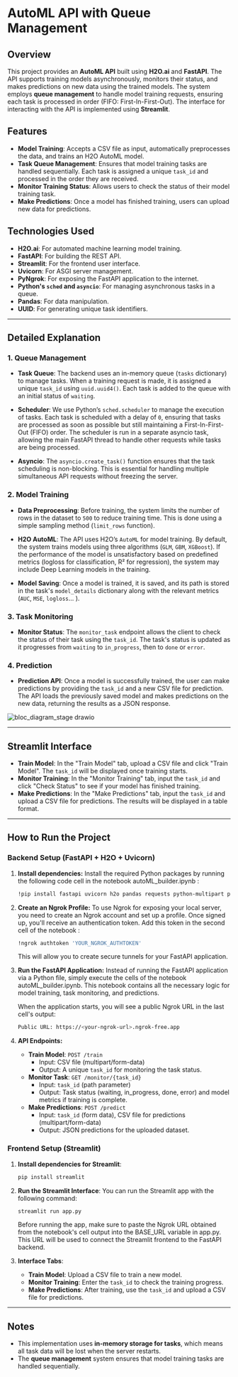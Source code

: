 # AutoML API with Queue Management

## Overview

This project provides an **AutoML API** built using **H2O.ai** and **FastAPI**.
The API supports training models asynchronously, monitors their status, and makes predictions on new data using the trained models.
The system employs **queue management** to handle model training requests, ensuring each task is processed in order (FIFO: First-In-First-Out).
The interface for interacting with the API is implemented using **Streamlit**.

## Features

- **Model Training**: Accepts a CSV file as input, automatically preprocesses the data, and trains an H2O AutoML model.
- **Task Queue Management**: Ensures that model training tasks are handled sequentially. Each task is assigned a unique `task_id` and processed in the order they are received.
- **Monitor Training Status**: Allows users to check the status of their model training task.
- **Make Predictions**: Once a model has finished training, users can upload new data for predictions.

## Technologies Used

- **H2O.ai**: For automated machine learning model training.
- **FastAPI**: For building the REST API.
- **Streamlit**: For the frontend user interface.
- **Uvicorn**: For ASGI server management.
- **PyNgrok**: For exposing the FastAPI application to the internet.
- **Python's `sched` and `asyncio`**: For managing asynchronous tasks in a queue.
- **Pandas**: For data manipulation.
- **UUID**: For generating unique task identifiers.

---

## Detailed Explanation

### 1. Queue Management

- **Task Queue**: The backend uses an in-memory queue (`tasks` dictionary) to manage tasks. When a training request is made, it is assigned a unique `task_id` using `uuid.uuid4()`. Each task is added to the queue with an initial status of `waiting`.
- **Scheduler**: We use Python’s `sched.scheduler` to manage the execution of tasks. Each task is scheduled with a delay of `0`, ensuring that tasks are processed as soon as possible but still maintaining a First-In-First-Out (FIFO) order. The scheduler is run in a separate asyncio task, allowing the main FastAPI thread to handle other requests while tasks are being processed.

- **Asyncio**: The `asyncio.create_task()` function ensures that the task scheduling is non-blocking. This is essential for handling multiple simultaneous API requests without freezing the server.

### 2. Model Training

- **Data Preprocessing**: Before training, the system limits the number of rows in the dataset to `500` to reduce training time. This is done using a simple sampling method (`limit_rows` function).

- **H2O AutoML**: The API uses H2O’s `AutoML` for model training. By default, the system trains models using three algorithms (`GLM`, `GBM`, `XGBoost`). If the performance of the model is unsatisfactory based on predefined metrics (logloss for classification, R² for regression), the system may include Deep Learning models in the training.

- **Model Saving**: Once a model is trained, it is saved, and its path is stored in the task's `model_details` dictionary along with the relevant metrics (`AUC`, `MSE`, `logloss`... ).

### 3. Task Monitoring

- **Monitor Status**: The `monitor_task` endpoint allows the client to check the status of their task using the `task_id`. The task's status is updated as it progresses from `waiting` to `in_progress`, then to `done` or `error`.

### 4. Prediction

- **Prediction API**: Once a model is successfully trained, the user can make predictions by providing the `task_id` and a new CSV file for prediction. The API loads the previously saved model and makes predictions on the new data, returning the results as a JSON response.

![bloc_diagram_stage drawio](https://github.com/user-attachments/assets/8e66dd69-c910-49e3-bb9d-4316567d2db3)

---

## Streamlit Interface

- **Train Model**: In the "Train Model" tab, upload a CSV file and click "Train Model". The `task_id` will be displayed once training starts.
- **Monitor Training**: In the "Monitor Training" tab, input the `task_id` and click "Check Status" to see if your model has finished training.
- **Make Predictions**: In the "Make Predictions" tab, input the `task_id` and upload a CSV file for predictions. The results will be displayed in a table format.

---

## How to Run the Project

### Backend Setup (FastAPI + H2O + Uvicorn)

1. **Install dependencies:**
   Install the required Python packages by running the following code cell in the notebook autoML_builder.ipynb :

   ```bash
   !pip install fastapi uvicorn h2o pandas requests python-multipart pyngrok
   ```

2. **Create an Ngrok Profile:**
   To use Ngrok for exposing your local server, you need to create an Ngrok account and set up a profile.
   Once signed up, you'll receive an authentication token. Add this token in the second cell of the notebook :

   ```bash
   !ngrok authtoken 'YOUR_NGROK_AUTHTOKEN'
   ```

   This will allow you to create secure tunnels for your FastAPI application.

3. **Run the FastAPI Application:**
   Instead of running the FastAPI application via a Python file, simply execute the cells of the notebook autoML_builder.ipynb.
   This notebook contains all the necessary logic for model training, task monitoring, and predictions.

   When the application starts, you will see a public Ngrok URL in the last cell's output:

   ```bash
   Public URL: https://<your-ngrok-url>.ngrok-free.app
   ```

4. **API Endpoints:**
   - **Train Model**: `POST /train`
     - Input: CSV file (multipart/form-data)
     - Output: A unique `task_id` for monitoring the task status.
   - **Monitor Task**: `GET /monitor/{task_id}`
     - Input: `task_id` (path parameter)
     - Output: Task status (waiting, in_progress, done, error) and model metrics if training is complete.
   - **Make Predictions**: `POST /predict`
     - Input: `task_id` (form data), CSV file for predictions (multipart/form-data)
     - Output: JSON predictions for the uploaded dataset.

### Frontend Setup (Streamlit)

1. **Install dependencies for Streamlit**:

   ```bash
   pip install streamlit
   ```

2. **Run the Streamlit Interface**:
   You can run the Streamlit app with the following command:

   ```bash
   streamlit run app.py
   ```

   Before running the app, make sure to paste the Ngrok URL obtained from the notebook's cell output into the BASE_URL variable in app.py.
   This URL will be used to connect the Streamlit frontend to the FastAPI backend.

3. **Interface Tabs**:
   - **Train Model**: Upload a CSV file to train a new model.
   - **Monitor Training**: Enter the `task_id` to check the training progress.
   - **Make Predictions**: After training, use the `task_id` and upload a CSV file for predictions.

---

## Notes

- This implementation uses **in-memory storage for tasks**, which means all task data will be lost when the server restarts.
- The **queue management** system ensures that model training tasks are handled sequentially.
